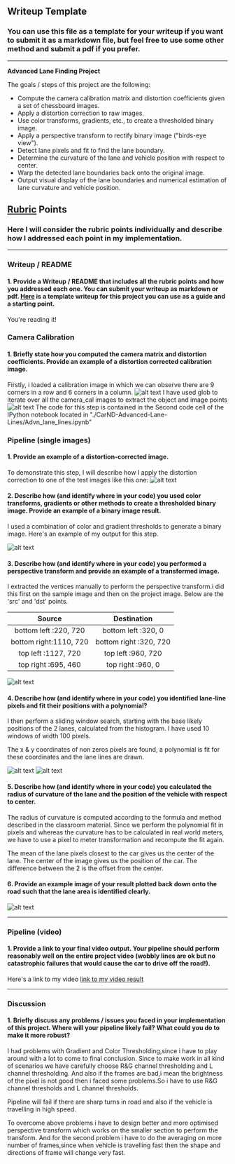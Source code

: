## Writeup Template

### You can use this file as a template for your writeup if you want to submit it as a markdown file, but feel free to use some other method and submit a pdf if you prefer.

---

**Advanced Lane Finding Project**

The goals / steps of this project are the following:

* Compute the camera calibration matrix and distortion coefficients given a set of chessboard images.
* Apply a distortion correction to raw images.
* Use color transforms, gradients, etc., to create a thresholded binary image.
* Apply a perspective transform to rectify binary image ("birds-eye view").
* Detect lane pixels and fit to find the lane boundary.
* Determine the curvature of the lane and vehicle position with respect to center.
* Warp the detected lane boundaries back onto the original image.
* Output visual display of the lane boundaries and numerical estimation of lane curvature and vehicle position.

[//]: # (Image References)

[image1]: ./output_images/Calibration_Input.png
[image2]: ./output_images/Camera_Calibration.png
[image3]: ./output_images/Undistorted_Image.png 
[image4]: ./output_images/Binary_Image.png 
[image5]: ./output_images/Warped_Image.png 
[image6]: ./output_images/Sliding_Window_Image.png 
[image7]: ./output_images/Detected_lines.png 
[image8]: ./output_images/Processed_Image.png 
[video1]: ./project_video_ouput.mp4

## [Rubric](https://review.udacity.com/#!/rubrics/571/view) Points

### Here I will consider the rubric points individually and describe how I addressed each point in my implementation.  

---

### Writeup / README

#### 1. Provide a Writeup / README that includes all the rubric points and how you addressed each one.  You can submit your writeup as markdown or pdf.  [Here](https://github.com/udacity/CarND-Advanced-Lane-Lines/blob/master/writeup_template.md) is a template writeup for this project you can use as a guide and a starting point.  

You're reading it!

### Camera Calibration

#### 1. Briefly state how you computed the camera matrix and distortion coefficients. Provide an example of a distortion corrected calibration image.

Firstly, i loaded a calibration image in which we can observe there are 9 corners in a row and 6 corners in a column. 
![alt text][image1]
I have used glob to iterate over all the camera_cal images to extract the object and image points
![alt text][image2]
The code for this step is contained in the Second code cell of the IPython notebook located in "./CarND-Advanced-Lane-Lines/Advn_lane_lines.ipynb"  

### Pipeline (single images)

#### 1. Provide an example of a distortion-corrected image.

To demonstrate this step, I will describe how I apply the distortion correction to one of the test images like this one:
![alt text][image3]

#### 2. Describe how (and identify where in your code) you used color transforms, gradients or other methods to create a thresholded binary image.  Provide an example of a binary image result.

I used a combination of color and gradient thresholds to generate a binary image.  Here's an example of my output for this step.

![alt text][image4]

#### 3. Describe how (and identify where in your code) you performed a perspective transform and provide an example of a transformed image.

I extracted the vertices manually to perform the perspective transform.i did this first on the sample image and then on the project image.
Below are the 'src' and 'dst' points.


| Source                    | Destination            | 
|:-------------------------:|:----------------------:| 
| bottom left :220, 720     | bottom left  :320, 0   | 
| bottom right:1110, 720    | bottom right :320, 720 |
| top left    :1127, 720    | top left     :960, 720 |
| top right   :695, 460     | top right    :960, 0   |

![alt text][image5]

#### 4. Describe how (and identify where in your code) you identified lane-line pixels and fit their positions with a polynomial?

I then perform a sliding window search, starting with the base likely positions of the 2 lanes, calculated from the histogram. I have used 10 windows of width 100 pixels.

The x & y coordinates of non zeros pixels are found, a polynomial is fit for these coordinates and the lane lines are drawn.

![alt text][image6]
![alt text][image7]

#### 5. Describe how (and identify where in your code) you calculated the radius of curvature of the lane and the position of the vehicle with respect to center.

The radius of curvature is computed according to the formula and method described in the classroom material. Since we perform the polynomial fit in pixels and whereas the curvature has to be calculated in real world meters, we have to use a pixel to meter transformation and recompute the fit again.

The mean of the lane pixels closest to the car gives us the center of the lane. The center of the image gives us the position of the car. The difference between the 2 is the offset from the center.



#### 6. Provide an example image of your result plotted back down onto the road such that the lane area is identified clearly.

![alt text][image8]

---

### Pipeline (video)

#### 1. Provide a link to your final video output.  Your pipeline should perform reasonably well on the entire project video (wobbly lines are ok but no catastrophic failures that would cause the car to drive off the road!).

Here's a link to my video 
[link to my video result](./project_video_output.mp4)

---

### Discussion

#### 1. Briefly discuss any problems / issues you faced in your implementation of this project.  Where will your pipeline likely fail?  What could you do to make it more robust?

I had problems with Gradient and Color Thresholding,since i have to play around with a lot to come to final conclusion. Since to make work in all kind of scenarios we have carefully choose 
R&G channel thresholding and L channel thresholding. And also if the frames are bad,i mean the brightness of the pixel is not good then i faced some problems.So i have to use R&G channel thresholds and 
L channel thresholds.

Pipeline will fail if there are sharp turns in road and also if the vehicle is travelling in high speed.

To overcome above problems i have to design better and more optimised perspective transform which works on the smaller section to perform the transform.
And for the second problem i have to do the averaging on more number of frames,since when vehicle is travelling fast then the shape and directions of frame will change very fast.
 
